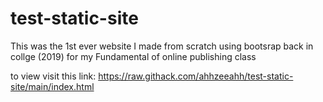 # test-static-site

This was the 1st ever website I made from scratch using bootsrap back in collge (2019) for my Fundamental of online publishing class

to view visit this link: https://raw.githack.com/ahhzeeahh/test-static-site/main/index.html
